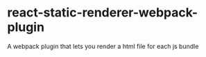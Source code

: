 # react-static-renderer-webpack-plugin
A webpack plugin that lets you render a html file for each js bundle
